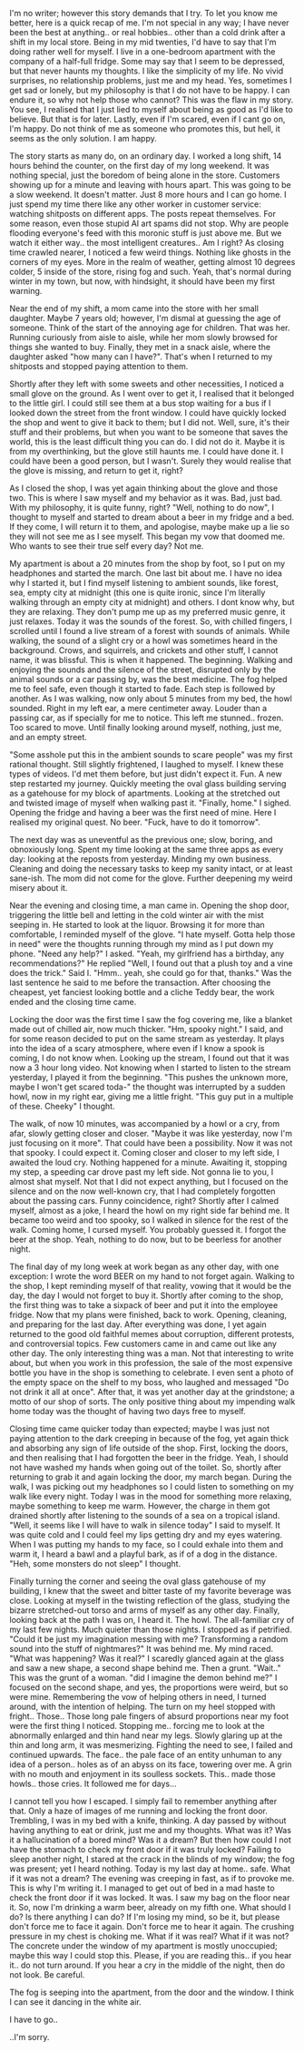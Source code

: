  

I'm no writer; however this story demands that I try. To let you know me better, here is a quick recap of me. I'm not special in any way; I have never been the best at anything.. or real hobbies.. other than a cold drink after a shift in my local store. Being in my mid twenties, I'd have to say that I'm doing rather well for myself. I live in a one-bedroom apartment with the company of a half-full fridge. Some may say that I seem to be depressed, but that never haunts my thoughts. I like the simplicity of my life. No vivid surprises, no relationship problems, just me and my head. Yes, sometimes I get sad or lonely, but my philosophy is that I do not have to be happy. I can endure it, so why not help those who cannot? This was the flaw in my story. You see, I realised that I just lied to myself about being as good as I'd like to believe. But that is for later. Lastly, even if I'm scared, even if I cant go on, I'm happy. Do not think of me as someone who promotes this, but hell, it seems as the only solution. I am happy.

The story starts as many do, on an ordinary day. I worked a long shift, 14 hours behind the counter, on the first day of my long weekend. It was nothing special, just the boredom of being alone in the store. Customers showing up for a minute and leaving with hours apart. This was going to be a slow weekend. It doesn't matter. Just 8 more hours and I can go home. I just spend my time there like any other worker in customer service: watching shitposts on different apps. The posts repeat themselves. For some reason, even those stupid AI art spams did not stop. Why are people flooding everyone's feed with this moronic stuff is just above me. But we watch it either way.. the most intelligent creatures.. Am I right? As closing time crawled nearer, I noticed a few weird things. Nothing like ghosts in the corners of my eyes. More in the realm of weather, getting almost 10 degrees colder, 5 inside of the store, rising fog and such. Yeah, that's normal during winter in my town, but now, with hindsight, it should have been my first warning.

Near the end of my shift, a mom came into the store with her small daughter. Maybe 7 years old; however, I'm dismal at guessing the age of someone. Think of the start of the annoying age for children. That was her. Running curiously from aisle to aisle, while her mom slowly browsed for things she wanted to buy. Finally, they met in a snack aisle, where the daughter asked "how many can I have?". That's when I returned to my shitposts and stopped paying attention to them.

Shortly after they left with some sweets and other necessities, I noticed a small glove on the ground. As I went over to get it, I realised that it belonged to the little girl. I could still see them at a bus stop waiting for a bus if I looked down the street from the front window. I could have quickly locked the shop and went to give it back to them; but I did not. Well, sure, it's their stuff and their problems, but when you want to be someone that saves the world, this is the least difficult thing you can do. I did not do it. Maybe it is from my overthinking, but the glove still haunts me. I could have done it. I could have been a good person, but I wasn't. Surely they would realise that the glove is missing, and return to get it, right?

As I closed the shop, I was yet again thinking about the glove and those two. This is where I saw myself and my behavior as it was. Bad, just bad. With my philosophy, it is quite funny, right? "Well, nothing to do now", I thought to myself and started to dream about a beer in my fridge and a bed. If they come, I will return it to them, and apologise, maybe make up a lie so they will not see me as I see myself. This began my vow that doomed me. Who wants to see their true self every day? Not me.

My apartment is about a 20 minutes from the shop by foot, so I put on my headphones and started the march. One last bit about me. I have no idea why I started it, but I find myself listening to ambient sounds, like forest, sea, empty city at midnight (this one is quite ironic, since I'm literally walking through an empty city at midnight) and others. I dont know why, but they are relaxing. They don't pump me up as my preferred music genre, it just relaxes. Today it was the sounds of the forest. So, with chilled fingers, I scrolled until I found a live stream of a forest with sounds of animals. While walking, the sound of a slight cry or a howl was sometimes heard in the background. Crows, and squirrels, and crickets and other stuff, I cannot name, it was blissful. This is when it happened. The beginning. Walking and enjoying the sounds and the silence of the street, disrupted only by the animal sounds or a car passing by, was the best medicine. The fog helped me to feel safe, even though it started to fade. Each step is followed by another. As I was walking, now only about 5 minutes from my bed, the howl sounded. Right in my left ear, a mere centimeter away. Louder than a passing car, as if specially for me to notice. This left me stunned.. frozen. Too scared to move. Until finally looking around myself, nothing, just me, and an empty street.

"Some asshole put this in the ambient sounds to scare people" was my first rational thought. Still slightly frightened, I laughed to myself. I knew these types of videos. I'd met them before, but just didn't expect it. Fun. A new step restarted my journey. Quickly meeting the oval glass building serving as a gatehouse for my block of apartments. Looking at the stretched out and twisted image of myself when walking past it. "Finally, home." I sighed. Opening the fridge and having a beer was the first need of mine. Here I realised my original quest. No beer. "Fuck, have to do it tomorrow". 

The next day was as uneventful as the previous one; slow, boring, and obnoxiously long. Spent my time looking at the same three apps as every day: looking at the reposts from yesterday. Minding my own business. Cleaning and doing the necessary tasks to keep my sanity intact, or at least sane-ish. The mom did not come for the glove. Further deepening my weird misery about it.

Near the evening and closing time, a man came in. Opening the shop door, triggering the little bell and letting in the cold winter air with the mist seeping in. He started to look at the liquor. Browsing it for more than comfortable, I reminded myself of the glove. "I hate myself. Gotta help those in need" were the thoughts running through my mind as I put down my phone. "Need any help?" I asked. "Yeah, my girlfriend has a birthday, any recommendations?" He replied "Well, I found out that a plush toy and a vine does the trick." Said I. "Hmm.. yeah, she could go for that, thanks." Was the last sentence he said to me before the transaction. After choosing the cheapest, yet fanciest looking bottle and a cliche Teddy bear, the work ended and the closing time came.

Locking the door was the first time I saw the fog covering me, like a blanket made out of chilled air, now much thicker. "Hm, spooky night." I said, and for some reason decided to put on the same stream as yesterday. It plays into the idea of a scary atmosphere, where even if I know a spook is coming, I do not know when. Looking up the stream, I found out that it was now a 3 hour long video. Not knowing when I started to listen to the stream yesterday, I played it from the beginning. "This pushes the unknown more, maybe I won't get scared toda-" the thought was interrupted by a sudden howl, now in my right ear, giving me a little fright. "This guy put in a multiple of these. Cheeky" I thought.

The walk, of now 10 minutes, was accompanied by a howl or a cry, from afar, slowly getting closer and closer. "Maybe it was like yesterday, now I'm just focusing on it more". That could have been a possibility. Now it was not that spooky. I could expect it. Coming closer and closer to my left side, I awaited the loud cry. Nothing happened for a minute. Awaiting it, stopping my step, a speeding car drove past my left side. Not gonna lie to you, I almost shat myself. Not that I did not expect anything, but I focused on the silence and on the now well-known cry, that I had completely forgotten about the passing cars. Funny coincidence, right? Shortly after I calmed myself, almost as a joke, I heard the howl on my right side far behind me. It became too weird and too spooky, so I walked in silence for the rest of the walk. Coming home, I cursed myself. You probably guessed it. I forgot the beer at the shop. Yeah, nothing to do now, but to be beerless for another night.

The final day of my long week at work began as any other day, with one exception: I wrote the word BEER on my hand to not forget again. Walking to the shop, I kept reminding myself of that reality, vowing that it would be the day, the day I would not forget to buy it. Shortly after coming to the shop, the first thing was to take a sixpack of beer and put it into the employee fridge. Now that my plans were finished, back to work. Opening, cleaning, and preparing for the last day. After everything was done, I yet again returned to the good old faithful memes about corruption, different protests, and controversial topics. Few customers came in and came out like any other day. The only interesting thing was a man. Not that interesting to write about, but when you work in this profession, the sale of the most expensive bottle you have in the shop is something to celebrate. I even sent a photo of the empty space on the shelf to my boss, who laughed and messaged "Do not drink it all at once". After that, it was yet another day at the grindstone; a motto of our shop of sorts. The only positive thing about my impending walk home today was the thought of having two days free to myself.

Closing time came quicker today than expected; maybe I was just not paying attention to the dark creeping in because of the fog, yet again thick and absorbing any sign of life outside of the shop. First, locking the doors, and then realising that I had forgotten the beer in the fridge. Yeah, I should not have washed my hands when going out of the toilet. So, shortly after returning to grab it and again locking the door, my march began. During the walk, I was picking out my headphones so I could listen to something on my walk like every night. Today I was in the mood for something more relaxing, maybe something to keep me warm. However, the charge in them got drained shortly after listening to the sounds of a sea on a tropical island. "Well, it seems like I will have to walk in silence today" I said to myself. It was quite cold and I could feel my lips getting dry and my eyes watering. When I was putting my hands to my face, so I could exhale into them and warm it, I heard a bawl and a playful bark, as if of a dog in the distance. "Heh, some monsters do not sleep" I thought.     

Finally turning the corner and seeing the oval glass gatehouse of my building, I knew that the sweet and bitter taste of my favorite beverage was close. Looking at myself in the twisting reflection of the glass, studying the bizarre stretched-out torso and arms of myself as any other day. Finally, looking back at the path I was on, I heard it. The howl. The all-familiar cry of my last few nights. Much quieter than those nights. I stopped as if petrified. "Could it be just my imagination messing with me? Transforming a random sound into the stuff of nightmares?" It was behind me. My mind raced. "What was happening? Was it real?" I scaredly glanced again at the glass and saw a new shape, a second shape behind me. Then a grunt. "Wait.." This was the grunt of a woman. "did I imagine the demon behind me?" I focused on the second shape, and yes, the proportions were weird, but so were mine. Remembering the vow of helping others in need, I turned around, with the intention of helping. The turn on my heel stopped with fright.. Those.. Those long pale fingers of absurd proportions near my foot were the first thing I noticed. Stopping me.. forcing me to look at the abnormally enlarged and thin hand near my legs. Slowly glaring up at the thin and long arm, it was mesmerizing. Fighting the need to see, I failed and continued upwards. The face.. the pale face of an entity unhuman to any idea of a person.. holes as of an abyss on its face, towering over me. A grin with no mouth and enjoyment in its soulless sockets. This.. made those howls.. those cries. It followed me for days...

I cannot tell you how I escaped. I simply fail to remember anything after that. Only a haze of images of me running and locking the front door. Trembling, I was in my bed with a knife, thinking. A day passed by without having anything to eat or drink, just me and my thoughts. What was it? Was it a hallucination of a bored mind? Was it a dream? But then how could I not have the stomach to check my front door if it was truly locked? Failing to sleep another night, I stared at the crack in the blinds of my window; the fog was present; yet I heard nothing. Today is my last day at home.. safe. What if it was not a dream? The evening was creeping in fast, as if to provoke me. This is why I'm writing it. I managed to get out of bed in a mad haste to check the front door if it was locked. It was. I saw my bag on the floor near it. So, now I'm drinking a warm beer, already on my fifth one. What should I do? Is there anything I can do? If I'm losing my mind, so be it, but please don't force me to face it again. Don't force me to hear it again. The crushing pressure in my chest is choking me. What if it was real? What if it was not? The concrete under the window of my apartment is mostly unoccupied; maybe this way I could stop this. Please, if you are reading this.. if you hear it.. do not turn around. If you hear a cry in the middle of the night, then do not look. Be careful. 

The fog is seeping into the apartment, from the door and the window. I think I can see it dancing in the white air.

I have to go..

..I'm sorry.
